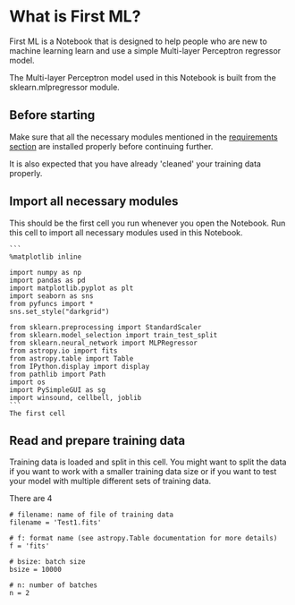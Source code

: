 # What is First ML?
First ML is a Notebook that is designed to help people who are new to machine learning learn and use a simple Multi-layer Perceptron regressor model. 

The Multi-layer Perceptron model used in this Notebook is built from the sklearn.mlpregressor module.

## Before starting
Make sure that all the necessary modules mentioned in the [requirements section](Requirements) are installed properly before continuing further.

It is also expected that you have already 'cleaned' your training data properly.

## Import all necessary modules
This should be the first cell you run whenever you open the Notebook. Run this cell to import all necessary modules used in this Notebook.
````
```
%matplotlib inline

import numpy as np
import pandas as pd
import matplotlib.pyplot as plt
import seaborn as sns 
from pyfuncs import *
sns.set_style("darkgrid")

from sklearn.preprocessing import StandardScaler  
from sklearn.model_selection import train_test_split
from sklearn.neural_network import MLPRegressor
from astropy.io import fits
from astropy.table import Table
from IPython.display import display 
from pathlib import Path
import os
import PySimpleGUI as sg
import winsound, cellbell, joblib
```
The first cell
````

## Read and prepare training data
Training data is loaded and split in this cell. You might want to split the data if you want to work with a smaller training data size or if you want to test your model with multiple different sets of training data.  

There are 4 
```
# filename: name of file of training data
filename = 'Test1.fits'

# f: format name (see astropy.Table documentation for more details)
f = 'fits'

# bsize: batch size
bsize = 10000

# n: number of batches
n = 2
```